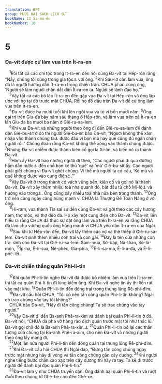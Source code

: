 ```yaml
---
translation: BPT
group: MƯƠI HAI SÁCH LỊCH SỬ
bookName: II Sa-mu-ên 
bookNumber: 10
---
```


<div class="title"><h1>5</h1><h3>Đa-vít được cử làm vua trên Ít-ra-en</h3></div>
<span class="verse 2sa_5_1"> <sup>1</sup>Rồi tất cả các chi tộc trong Ít-ra-en đến nói cùng Đa-vít tại Hếp-rôn rằng, “Nầy, chúng tôi cùng trong gia tộc<a data-toggle="tooltip" data-placement="bottom" title="Nguyên văn, “cùng chung máu mủ.”">⚓</a> với ông.</span>
<span class="verse 2sa_5_2"><sup>2</sup>Khi Sau-lơ còn làm vua, ông đã là người hướng dẫn Ít-ra-en trong chiến trận. CHÚA phán cùng ông, ‘Ngươi sẽ làm người chăn dắt dân Ít-ra-en ta. Ngươi sẽ lãnh đạo họ.’”<br/></span>
<span class="verse 2sa_5_3"> <sup>3</sup>Vậy tất cả các bô lão Ít-ra-en đến gặp vua Đa-vít tại Hếp-rôn và ông lập ước với họ tại đó truớc mặt CHÚA. Rồi họ đổ dầu trên Đa-vít để cử ông làm vua trên Ít-ra-en.<br/></span>
<span class="verse 2sa_5_4"> <sup>4</sup>Đa-vít được ba mươi tuổi khi lên ngôi vua và trị vì bốn mươi năm.</span>
<span class="verse 2sa_5_5"><sup>5</sup>Ông cai trị trên Giu-đa bảy năm sáu tháng ở Hếp-rôn, và làm vua trên cả Ít-ra-en lẫn Giu-đa ba mươi ba năm ở Giê-ru-sa-lem.<br/></span>
<span class="verse 2sa_5_6"> <sup>6</sup>Khi vua Đa-vít và những người theo ông đi đến Giê-ru-sa-lem để đánh dân Giê-bu-sít ở đó thì người Giê-bu-sít bảo Đa-vít, “Ngươi không thể xâm nhập vào thành chúng ta<a data-toggle="tooltip" data-placement="bottom" title="Thành Giê-ru-se-lem được xây trên một ngọn đồi có vách cao bao quanh cho nên rất khó chiếm.">⚓</a> được đâu vì bọn mù hay què cũng đủ ngăn chận ngươi rồi.” Chúng đoán rằng Đa-vít không thể xông vào thành chúng được.</span>
<span class="verse 2sa_5_7"><sup>7</sup>Nhưng Đa-vít chiếm được thành kiên cố gọi là Xi-ôn, và biến nó ra thành Đa-vít.<br/></span>
<span class="verse 2sa_5_8"> <sup>8</sup>Hôm ấy Đa-vít bảo những người đi theo, “Các ngươi phải đi qua đường hầm dẫn nước<a data-toggle="tooltip" data-placement="bottom" title="Hay “Ai muốn tấn công dân Giê-bu-sít phải đi qua đường hầm.” Đây có thể là hầm dẫn nước hay là đường hầm dẫn đến thành phố qua Suối Ghi-hôn nằm bên ngoài vách thành.">⚓</a> đến chỗ bọn kẻ thù ‘què’ và ‘mù’ Giê-bu-sít ấy. Các ngươi phải giết chúng vì Đa-vít ghét chúng. Vì thế mà người ta có câu, ‘Kẻ mù và què không được vào cung điện<a data-toggle="tooltip" data-placement="bottom" title="Hay “đền thờ.”">⚓</a>.’”<br/></span>
<span class="verse 2sa_5_9"> <sup>9</sup>Vậy Đa-vít ở trong thành có vách vững bền, kiên cố và gọi nó là thành Đa-vít. Đa-vít xây thêm nhiều toà nhà quanh đó, bắt đầu từ chỗ Mi-lô<a data-toggle="tooltip" data-placement="bottom" title="Các bực đất có tường chống đỡ, có lẽ nằm về phía Tây Nam thành phố.">⚓</a> và hướng vào trong<a data-toggle="tooltip" data-placement="bottom" title="Hay “hướng về đền thờ.”">⚓</a>. Ông cũng xây nhiều toà nhà nữa bên trong thành.</span>
<span class="verse 2sa_5_10"><sup>10</sup>Ông trở nên càng ngày càng hùng mạnh vì CHÚA là Thượng Đế Toàn Năng ở với ông.<br/></span>
<span class="verse 2sa_5_11"> <sup>11</sup>Hi-ram, vua thành Tia sai sứ đến cùng Đa-vít và gởi theo các cây hương nam, thợ mộc, và thợ đẽo đá. Họ xây một cung điện cho Đa-vít.</span>
<span class="verse 2sa_5_12"><sup>12</sup>Đa-vít liền hiểu ra rằng CHÚA đã thực sự đặt ông làm vua trên Ít-ra-en và rằng CHÚA đã làm cho vương quốc ông hùng mạnh vì CHÚA yêu dân Ít-ra-en của Ngài.<br/></span>
<span class="verse 2sa_5_13"> <sup>13</sup>Sau khi từ Hếp-rôn đến, Đa-vít lấy thêm các vợ và thê thiếp ở Giê-ru-sa-lem. Đa-vít sinh thêm nhiều con trai và con gái.</span>
<span class="verse 2sa_5_14"><sup>14</sup>Đây là tên của những con trai sinh cho Đa-vít tại Giê-ru-sa-lem: Sam-mua, Sô-báp, Na-than, Sô-lô-môn,</span>
<span class="verse 2sa_5_15"><sup>15</sup>Íp-ha, Ê-li-sua, Nê-phéc, Gia-phia,</span>
<span class="verse 2sa_5_16"><sup>16</sup>Ê-li-sa-ma, Ê-li-a-đa, và Ê-li-phê-lết.<br/></span>
<div class="title"><h3>Đa-vít chiến thắng quân Phi-li-tin</h3></div>
<span class="verse 2sa_5_17"> <sup>17</sup>Khi quân Phi-li-tin nghe Đa-vít đã được bổ nhiệm làm vua trên Ít-ra-en thì tất cả quân Phi-li-tin đi lùng kiếm ông. Khi Đa-vít nghe tin ấy thì liền rút vào mật khu.</span>
<span class="verse 2sa_5_18"><sup>18</sup>Quân Phi-li-tin đến đóng trại trong thung lũng Rê-phi-đim.<br/></span>
<span class="verse 2sa_5_19"> <sup>19</sup>Đa-vít cầu hỏi CHÚA, “Tôi có nên tấn công quân Phi-li-tin không? Ngài có trao chúng vào tay tôi không?”<br/> CHÚA bảo Đa-vít, “Hãy đi tấn công chúng! Ta sẽ trao chúng vào tay ngươi.”<br/></span>
<span class="verse 2sa_5_20"> <sup>20</sup>Vậy Đa-vít đi đến Ba-anh Phê-ra-xim và đánh bại quân Phi-li-tin ở đó. Đa-vít nói, “CHÚA đã phá vỡ hàng rào địch quân trước mặt tôi như thác lũ.” Đa-vít gọi chỗ đó là Ba-anh Phê-ra-xim.<a data-toggle="tooltip" data-placement="bottom" title="Nghĩa là “Chúa phá xuyên qua.”">⚓</a></span>
<span class="verse 2sa_5_21"><sup>21</sup>Quân Phi-li-tin bỏ lại các thần tượng của chúng tại Ba-anh Phê-ra-xim, cho nên Đa-vít và những người theo ông lấy mang đi.<br/></span>
<span class="verse 2sa_5_22"> <sup>22</sup>Một lần nữa người Phi-li-tin đến đóng quân tại thung lũng Rê-phi-đim.<br/></span>
<span class="verse 2sa_5_23"> <sup>23</sup>Khi Đa-vít cầu hỏi CHÚA thì Ngài đáp, “Đừng tấn công chúng ngay trước mặt nhưng hãy đi vòng và tấn công chúng gần cây dương.</span>
<span class="verse 2sa_5_24"><sup>24</sup>Khi ngươi nghe tiếng bước chân xào xạc trên cây dương thì hãy ra tay. Ta sẽ đi trước ngươi để đánh bại đạo quân Phi-li-tin.”<br/></span>
<span class="verse 2sa_5_25"> <sup>25</sup>Đa-vít làm y như CHÚA truyền dặn. Ông đánh bại quân Phi-li-tin và rượt đuổi theo chúng từ Ghê-be cho đến Ghê-xe.<br/></span>
